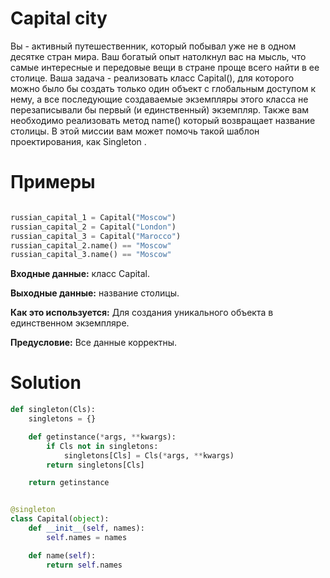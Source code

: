 # Capital city

Вы - активный путешественник, который побывал уже не в одном десятке стран мира. Ваш богатый опыт натолкнул вас на
мысль, что самые интересные и передовые вещи в стране проще всего найти в ее столице. Ваша задача - реализовать класс
Capital(), для которого можно было бы создать только один объект с глобальным доступом к нему, а все последующие
создаваемые экземпляры этого класса не перезаписывали бы первый (и единственный) экземпляр. Также вам необходимо
реализовать метод name() который возвращает название столицы. В этой миссии вам может помочь такой шаблон
проектирования, как Singleton .

# Примеры

```python

russian_capital_1 = Capital("Moscow")
russian_capital_2 = Capital("London")
russian_capital_3 = Capital("Marocco")
russian_capital_2.name() == "Moscow"
russian_capital_3.name() == "Moscow"
```

**Входные данные:** класс Capital.

**Выходные данные:** название столицы.

**Как это используется:** Для создания уникального объекта в единственном экземпляре.

**Предусловие:** Все данные корректны.

# Solution

```python
def singleton(Cls):
    singletons = {}

    def getinstance(*args, **kwargs):
        if Cls not in singletons:
            singletons[Cls] = Cls(*args, **kwargs)
        return singletons[Cls]

    return getinstance


@singleton
class Capital(object):
    def __init__(self, names):
        self.names = names

    def name(self):
        return self.names

```